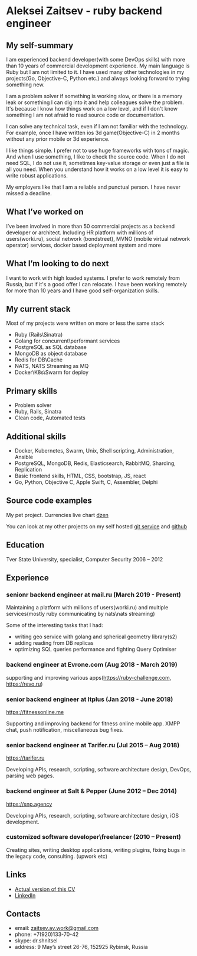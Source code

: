 # Aleksei Zaitsev - ruby backend engineer

## My self-summary

I am experienced backend developer(with some DevOps skills) with more than 10 years of commercial development experience. My main language is Ruby but I am not limited to it. I have used many other technologies in my projects(Go, Objective-C, Python etc.) and always looking forward to trying something new.

I am a problem solver if something is working slow, or there is a memory leak or something I can dig into it and help colleagues solve the problem. It's because I know how things work on a low level, and if I don't know something I am not afraid to read source code or documentation.

I can solve any technical task, even if I am not familiar with the technology. For example, once I have written ios 3d game(Objective-C) in 2 months without any prior mobile or 3d experience.

I like things simple. I prefer not to use huge frameworks with tons of magic. And when I use something, I like to check the source code. When I do not need SQL, I do not use it, sometimes key-value storage or even just a file is all you need. When you understand how it works on a low level it is easy to write robust applications.

My employers like that I am a reliable and punctual person. I have never missed a deadline.

## What I’ve worked on
I’ve been involved in more than 50 commercial projects as a backend developer or architect. Including HR platform with millions of users(worki.ru), social network (bondstreet), MVNO (mobile virtual network operator) services, docker based deployment system and more

## What I’m looking to do next

I want to work with high loaded systems. I prefer to work remotely from Russia, but if it's a good offer I can relocate. I have been working remotely for more than 10 years and I have good self-organization skills.

## My current stack

Most of my projects were written on more or less the same stack

* Ruby (Rails\Sinatra)
* Golang for concurrent\performant services
* PostgreSQL as SQL database
* MongoDB as object database
* Redis for DB\Cache
* NATS, NATS Streaming as MQ
* Docker\K8s\Swarm for deploy

## Primary skills

* Problem solver
* Ruby, Rails, Sinatra
* Clean code, Automated tests

## Additional skills

* Docker, Kubernetes, Swarm, Unix, Shell scripting, Administration, Ansible
* PostgreSQL, MongoDB, Redis, Elasticsearch, RabbitMQ, Sharding, Replication
* Basic frontend skills, HTML, CSS, bootstrap, JS, react
* Go, Python, Objective C, Apple Swift, C, Assembler, Delphi

## Source code examples

My pet project. Currencies live chart [dzen](https://git.clean-code.club/drshnitsel/dzen)

You can look at my other projects on my self hosted [git service](https://git.clean-code.club/drshnitsel/) and [github](https://github.com/DrShnitzel)

## Education

Tver State University,
specialist, Computer Security
2006 – 2012

## Experience

### senionr backend engineer at mail.ru (March 2019 - Present)

Maintaining a platform with millions of users(worki.ru) and multiple services(mostly ruby communicating by nats\nats streaming)

Some of the interesting tasks that I had:
* writing geo service with golang and spherical geometry library(s2)
* adding reading from DB replicas
* optimizing SQL queries performance and fighting Query Optimiser

### backend engineer at Evrone.com (Aug 2018 - March 2019)

supporting and improving various apps(https://ruby-challenge.com, https://revo.ru)

### senior backend engineer at Itplus (Jan 2018 - June 2018)

https://fitnessonline.me

Supporting and improving backend for fitness online mobile app. XMPP chat, push notification, miscellaneous bug fixes.

### senior backend engineer at Tarifer.ru (Jul 2015 – Aug 2018)

https://tarifer.ru

Developing APIs, research, scripting, software architecture design, DevOps, parsing web pages.

### backend engineer at Salt & Pepper (June 2012 – Dec 2014)

https://snp.agency

Developing APIs, research, scripting, software architecture design, iOS development.

### customized software developer\freelancer (2010 – Present)

Creating sites, writing desktop applications, writing plugins, fixing bugs in the legacy code, consulting. (upwork etc)

## Links

* [Actual version of this CV](https://github.com/DrShnitzel/zaitsev_av_cv)
* [LinkedIn](https://ru.linkedin.com/in/aleksei-zaitsev-6188755b)

## Contacts
* email: zaitsev.av.work@gmail.com
* phone: +7(920)133-70-42
* skype: dr.shnitsel
* address: 9 May’s street 26-76, 152925 Rybinsk, Russia
